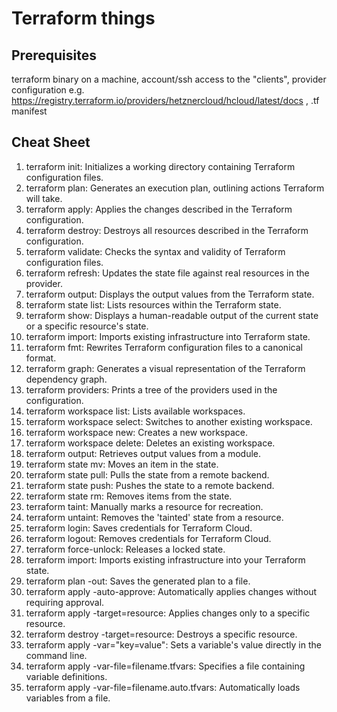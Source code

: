 # Terraform things

## Prerequisites

terraform binary on a machine, account/ssh access to the "clients",
provider configuration e.g. https://registry.terraform.io/providers/hetznercloud/hcloud/latest/docs , .tf manifest 


## Cheat Sheet

1. terraform init: Initializes a working directory containing Terraform configuration files.
2. terraform plan: Generates an execution plan, outlining actions Terraform will take.
3. terraform apply: Applies the changes described in the Terraform configuration.
4. terraform destroy: Destroys all resources described in the Terraform configuration.
5. terraform validate: Checks the syntax and validity of Terraform configuration files.
6. terraform refresh: Updates the state file against real resources in the provider.
7. terraform output: Displays the output values from the Terraform state.
8. terraform state list: Lists resources within the Terraform state.
9. terraform show: Displays a human-readable output of the current state or a specific resource's state.
10. terraform import: Imports existing infrastructure into Terraform state.
11. terraform fmt: Rewrites Terraform configuration files to a canonical format.
12. terraform graph: Generates a visual representation of the Terraform dependency graph.
13. terraform providers: Prints a tree of the providers used in the configuration.
14. terraform workspace list: Lists available workspaces.
15. terraform workspace select: Switches to another existing workspace.
16. terraform workspace new: Creates a new workspace.
17. terraform workspace delete: Deletes an existing workspace.
18. terraform output: Retrieves output values from a module.
19. terraform state mv: Moves an item in the state.
20. terraform state pull: Pulls the state from a remote backend.
21. terraform state push: Pushes the state to a remote backend.
22. terraform state rm: Removes items from the state.
23. terraform taint: Manually marks a resource for recreation.
24. terraform untaint: Removes the 'tainted' state from a resource.
25. terraform login: Saves credentials for Terraform Cloud.
26. terraform logout: Removes credentials for Terraform Cloud.
27. terraform force-unlock: Releases a locked state.
28. terraform import: Imports existing infrastructure into your Terraform state.
29. terraform plan -out: Saves the generated plan to a file.
30. terraform apply -auto-approve: Automatically applies changes without requiring approval.
31. terraform apply -target=resource: Applies changes only to a specific resource.
32. terraform destroy -target=resource: Destroys a specific resource.
33. terraform apply -var="key=value": Sets a variable's value directly in the command line.
34. terraform apply -var-file=filename.tfvars: Specifies a file containing variable definitions.
35. terraform apply -var-file=filename.auto.tfvars: Automatically loads variables from a file.

